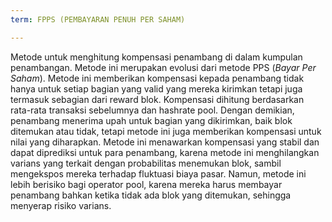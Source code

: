 ```yaml
---
term: FPPS (PEMBAYARAN PENUH PER SAHAM)

---
```

Metode untuk menghitung kompensasi penambang di dalam kumpulan penambangan. Metode ini merupakan evolusi dari metode PPS (*Bayar Per Saham*). Metode ini memberikan kompensasi kepada penambang tidak hanya untuk setiap bagian yang valid yang mereka kirimkan tetapi juga termasuk sebagian dari reward blok. Kompensasi dihitung berdasarkan rata-rata transaksi sebelumnya dan hashrate pool. Dengan demikian, penambang menerima upah untuk bagian yang dikirimkan, baik blok ditemukan atau tidak, tetapi metode ini juga memberikan kompensasi untuk nilai yang diharapkan. Metode ini menawarkan kompensasi yang stabil dan dapat diprediksi untuk para penambang, karena metode ini menghilangkan varians yang terkait dengan probabilitas menemukan blok, sambil mengekspos mereka terhadap fluktuasi biaya pasar. Namun, metode ini lebih berisiko bagi operator pool, karena mereka harus membayar penambang bahkan ketika tidak ada blok yang ditemukan, sehingga menyerap risiko varians.